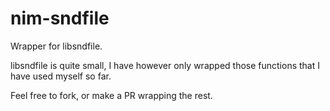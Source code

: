 nim-sndfile
===========

Wrapper for libsndfile.

libsndfile is quite small, I have however only wrapped those functions that I have used myself so far.

Feel free to fork, or make a PR wrapping the rest.


